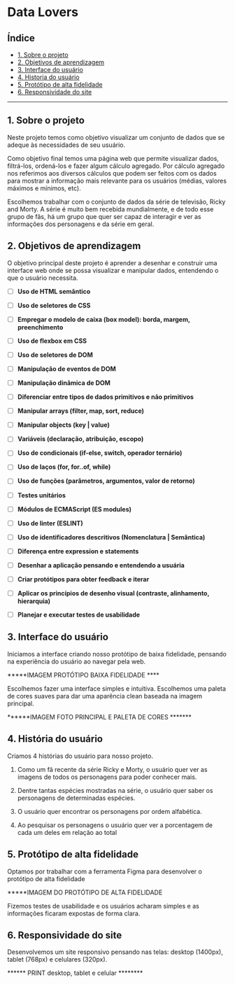 # Data Lovers

## Índice

* [1. Sobre o projeto](#1-sobre-o-projeto)
* [2. Objetivos de aprendizagem](#2-objetivos-de-aprendizagem)
* [3. Interface do usuário](#3-interface-do-usuario)
* [4. Historia do usuário](#4-historia-do-usuário)
* [5. Protótipo de alta fidelidade](#5-prototipo-de-alta-fidelidade)
* [6. Responsividade do site](#6-responsividade-do-site)

***

## 1. Sobre o projeto

Neste projeto temos como objetivo visualizar um conjunto de dados que se adeque 
às necessidades de seu usuário.

Como objetivo final temos uma página web que permite visualizar dados,
filtrá-los, ordená-los e fazer algum cálculo agregado. Por cálculo agregado
nos referimos aos diversos cálculos que podem ser feitos com os dados para
mostrar a informação mais relevante para os usuários (médias, valores máximos e
mínimos, etc).

Escolhemos trabalhar com o conjunto de dados da série de televisão, Ricky and Morty.
A série é muito bem recebida mundialmente, e de todo esse grupo de fãs, há um grupo 
que quer ser capaz de interagir e ver as informações dos personagens e da série 
em geral.


## 2. Objetivos de aprendizagem

O objetivo principal deste projeto é aprender a desenhar e construir uma
interface web onde se possa visualizar e manipular dados, entendendo o que o
usuário necessita.


- [ ] **Uso de HTML semântico**


- [ ] **Uso de seletores de CSS**


- [ ] **Empregar o modelo de caixa (box model): borda, margem, preenchimento**


- [ ] **Uso de flexbox em CSS**

  
- [ ] **Uso de seletores de DOM**


- [ ] **Manipulação de eventos de DOM**


- [ ] **Manipulação dinâmica de DOM**


- [ ] **Diferenciar entre tipos de dados primitivos e não primitivos**


- [ ] **Manipular arrays (filter, map, sort, reduce)**


- [ ] **Manipular objects (key | value)**


- [ ] **Variáveis (declaração, atribuição, escopo)**

  
- [ ] **Uso de condicionais (if-else, switch, operador ternário)**


- [ ] **Uso de laços (for, for..of, while)**


- [ ] **Uso de funções (parâmetros, argumentos, valor de retorno)**

  
- [ ] **Testes unitários**


- [ ] **Módulos de ECMAScript (ES modules)**


- [ ] **Uso de linter (ESLINT)**


- [ ] **Uso de identificadores descritivos (Nomenclatura | Semântica)**


- [ ] **Diferença entre expression e statements**


- [ ] **Desenhar a aplicação pensando e entendendo a usuária**


- [ ] **Criar protótipos para obter feedback e iterar**


- [ ] **Aplicar os princípios de desenho visual (contraste, alinhamento, hierarquia)**


- [ ] **Planejar e executar testes de usabilidade**


## 3. Interface do usuário

Iniciamos a interface criando nosso protótipo de baixa fidelidade, pensando 
na experiência do usuário ao navegar pela web.

*****IMAGEM PROTÓTIPO BAIXA FIDELIDADE ****

Escolhemos fazer uma interface simples e intuitiva. Escolhemos uma paleta de cores 
suaves para dar uma aparência clean baseada na imagem principal.

******IMAGEM FOTO PRINCIPAL E PALETA DE CORES *******

## 4. História do usuário

Criamos 4 histórias do usuário para nosso projeto.

1) Como um fã recente da série Ricky e Morty, o usuário quer ver as imagens de todos 
os personagens para poder conhecer mais.

2) Dentre tantas espécies mostradas na série, o usuário quer saber os personagens 
de determinadas espécies.

3) O usuário quer encontrar os personagens por ordem alfabética.

4) Ao pesquisar os personagens o usuário quer ver a porcentagem de cada um deles 
em relação ao total

## 5. Protótipo de alta fidelidade

Optamos por trabalhar com a ferramenta Figma para desenvolver o protótipo 
de alta fidelidade

*****IMAGEM DO PROTÓTIPO DE ALTA FIDELIDADE

Fizemos testes de usabilidade e os usuários acharam simples e as 
informações ficaram expostas de forma clara.

## 6. Responsividade do site

Desenvolvemos um site responsivo pensando nas telas: desktop (1400px), tablet (768px) 
e celulares (320px).

****** PRINT desktop, tablet e celular ********
